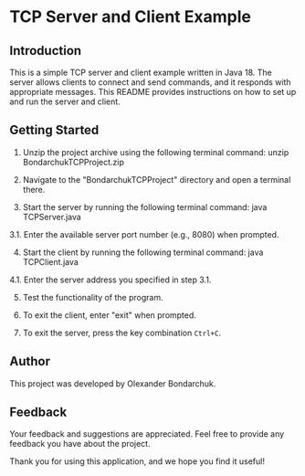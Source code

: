 # TCP Server and Client Example

## Introduction
This is a simple TCP server and client example written in Java 18. The server allows clients to connect and send commands, and it responds with appropriate messages. This README provides instructions on how to set up and run the server and client.

## Getting Started

1. Unzip the project archive using the following terminal command: unzip BondarchukTCPProject.zip

2. Navigate to the "BondarchukTCPProject" directory and open a terminal there.

3. Start the server by running the following terminal command: java TCPServer.java

3.1. Enter the available server port number (e.g., 8080) when prompted.

4. Start the client by running the following terminal command: java TCPClient.java

4.1. Enter the server address you specified in step 3.1.

5. Test the functionality of the program.

6. To exit the client, enter "exit" when prompted.

7. To exit the server, press the key combination `Ctrl+C`.

## Author
This project was developed by Olexander Bondarchuk.

## Feedback
Your feedback and suggestions are appreciated. Feel free to provide any feedback you have about the project.

Thank you for using this application, and we hope you find it useful!

